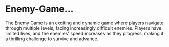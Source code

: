 # Enemy-Game...
The Enemy Game is an exciting and dynamic game where players navigate through multiple levels, facing increasingly difficult enemies. Players have limited lives, and the enemies' speed increases as they progress, making it a thrilling challenge to survive and advance.
